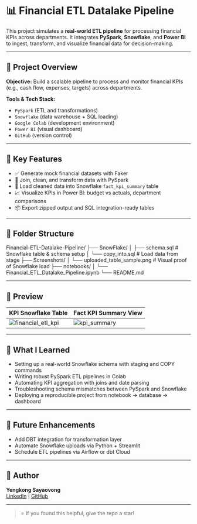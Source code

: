 # 📊 Financial ETL Datalake Pipeline

This project simulates a **real-world ETL pipeline** for processing financial KPIs across departments. It integrates **PySpark**, **Snowflake**, and **Power BI** to ingest, transform, and visualize financial data for decision-making.

---

## 🚀 Project Overview

**Objective:** Build a scalable pipeline to process and monitor financial KPIs (e.g., cash flow, expenses, targets) across departments.

**Tools & Tech Stack:**
- `PySpark` (ETL and transformations)
- `Snowflake` (data warehouse + SQL loading)
- `Google Colab` (development environment)
- `Power BI` (visual dashboard)
- `GitHub` (version control)

---

## 🧪 Key Features

- ✅ Generate mock financial datasets with Faker
- 🔄 Join, clean, and transform data with PySpark
- 🧊 Load cleaned data into Snowflake `fact_kpi_summary` table
- 📈 Visualize KPIs in Power BI: budget vs actuals, department comparisons
- 📦 Export zipped output and SQL integration-ready tables

---

## 📂 Folder Structure
Financial-ETL-Datalake-Pipeline/ ├── SnowFlake/ │ ├── schema.sql # Snowflake table & schema setup │ └── copy_into.sql # Load data from stage ├── Screenshots/ │ └── uploaded_table_sample.png # Visual proof of Snowflake load ├── notebooks/ │ └── Financial_ETL_Datalake_Pipeline.ipynb └── README.md


---

## 📸 Preview

| KPI Snowflake Table | Fact KPI Summary View |
|---------------------|------------------------|
| ![financial_etl_kpi](financial_etl_kpi.PNG) | ![kpi_summary](kpi_summary.PNG) |


---

## 🧠 What I Learned

- Setting up a real-world Snowflake schema with staging and COPY commands
- Writing robust PySpark ETL pipelines in Colab
- Automating KPI aggregation with joins and date parsing
- Troubleshooting schema mismatches between PySpark and Snowflake
- Deploying a reproducible project from notebook → database → dashboard

---

## 🔗 Future Enhancements

- Add DBT integration for transformation layer
- Automate Snowflake uploads via Python + Streamlit
- Schedule ETL pipelines via Airflow or dbt Cloud

---

## 📌 Author

**Yengkong Sayaovong**  
[LinkedIn](https://www.linkedin.com/in/ysayaovong) | [GitHub](https://github.com/YSayaovong)

---

> ⭐ If you found this helpful, give the repo a star!

